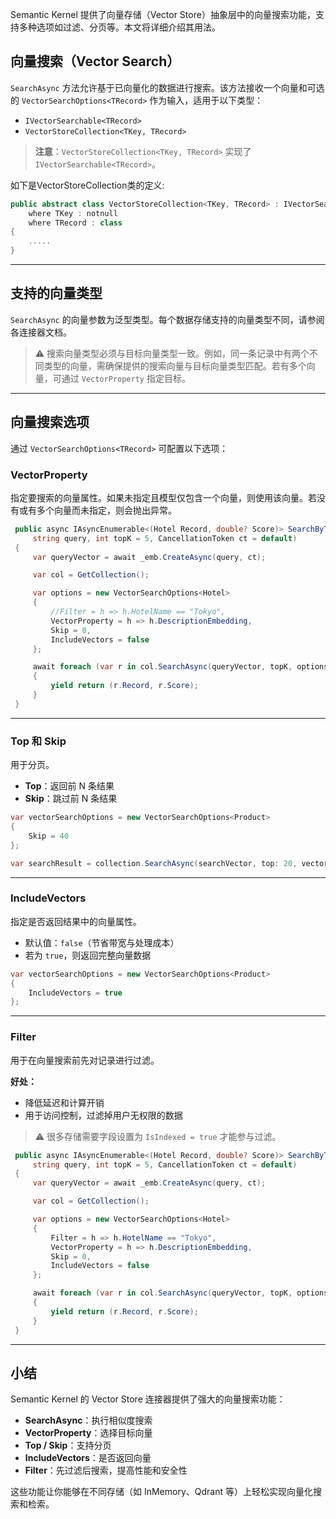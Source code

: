 
Semantic Kernel 提供了向量存储（Vector Store）抽象层中的向量搜索功能，支持多种选项如过滤、分页等。本文将详细介绍其用法。

## 向量搜索（Vector Search）

`SearchAsync` 方法允许基于已向量化的数据进行搜索。该方法接收一个向量和可选的 `VectorSearchOptions<TRecord>` 作为输入，适用于以下类型：

- `IVectorSearchable<TRecord>`
- `VectorStoreCollection<TKey, TRecord>`

> **注意**：`VectorStoreCollection<TKey, TRecord>` 实现了 `IVectorSearchable<TRecord>`。

如下是VectorStoreCollection类的定义:

```csharp
public abstract class VectorStoreCollection<TKey, TRecord> : IVectorSearchable<TRecord>, IDisposable
    where TKey : notnull
    where TRecord : class
{
    .....
}
```
---

## 支持的向量类型

`SearchAsync` 的向量参数为泛型类型。每个数据存储支持的向量类型不同，请参阅各连接器文档。

> ⚠️ 搜索向量类型必须与目标向量类型一致。例如，同一条记录中有两个不同类型的向量，需确保提供的搜索向量与目标向量类型匹配。若有多个向量，可通过 `VectorProperty` 指定目标。

---

## 向量搜索选项

通过 `VectorSearchOptions<TRecord>` 可配置以下选项：

### VectorProperty

指定要搜索的向量属性。如果未指定且模型仅包含一个向量，则使用该向量。若没有或有多个向量而未指定，则会抛出异常。

```csharp
 public async IAsyncEnumerable<(Hotel Record, double? Score)> SearchByTextAsync(
     string query, int topK = 5, CancellationToken ct = default)
 {
     var queryVector = await _emb.CreateAsync(query, ct);

     var col = GetCollection();

     var options = new VectorSearchOptions<Hotel>
     {
         //Filter = h => h.HotelName == "Tokyo",
         VectorProperty = h => h.DescriptionEmbedding,
         Skip = 0,
         IncludeVectors = false
     };

     await foreach (var r in col.SearchAsync(queryVector, topK, options, ct))
     {
         yield return (r.Record, r.Score);
     }
 }
```
---

### Top 和 Skip

用于分页。

- **Top**：返回前 N 条结果
- **Skip**：跳过前 N 条结果

```csharp
var vectorSearchOptions = new VectorSearchOptions<Product>
{
    Skip = 40
};

var searchResult = collection.SearchAsync(searchVector, top: 20, vectorSearchOptions);
```

---

### IncludeVectors

指定是否返回结果中的向量属性。

- 默认值：`false`（节省带宽与处理成本）
- 若为 `true`，则返回完整向量数据

```csharp
var vectorSearchOptions = new VectorSearchOptions<Product>
{
    IncludeVectors = true
};
```

---

### Filter

用于在向量搜索前先对记录进行过滤。

**好处：**

- 降低延迟和计算开销
- 用于访问控制，过滤掉用户无权限的数据

> ⚠️ 很多存储需要字段设置为 `IsIndexed = true` 才能参与过滤。

```csharp
 public async IAsyncEnumerable<(Hotel Record, double? Score)> SearchByTextAsync(
     string query, int topK = 5, CancellationToken ct = default)
 {
     var queryVector = await _emb.CreateAsync(query, ct);

     var col = GetCollection();

     var options = new VectorSearchOptions<Hotel>
     {
         Filter = h => h.HotelName == "Tokyo",
         VectorProperty = h => h.DescriptionEmbedding,
         Skip = 0,
         IncludeVectors = false
     };

     await foreach (var r in col.SearchAsync(queryVector, topK, options, ct))
     {
         yield return (r.Record, r.Score);
     }
 }
```

---

## 小结

Semantic Kernel 的 Vector Store 连接器提供了强大的向量搜索功能：

- **SearchAsync**：执行相似度搜索
- **VectorProperty**：选择目标向量
- **Top / Skip**：支持分页
- **IncludeVectors**：是否返回向量
- **Filter**：先过滤后搜索，提高性能和安全性

这些功能让你能够在不同存储（如 InMemory、Qdrant 等）上轻松实现向量化搜索和检索。